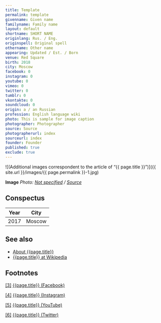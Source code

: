 ```yaml
---
title: Template
permalink: template
givenname: Given name
familyname: Family name
layout: default
shortname: SHORT NAME
originlang: Rus. / Eng.
originspell: Original spell
othername: Other name
appearing: Updated / Est. / Born
venue: Red Square
birth: 2018
city: Moscow
facebook: 0
instagram: 0
youtube: 0
vimeo: 0
twitter: 0
tumblr: 0
vkontakte: 0
soundcloud: 0
origin: a / an Russian
profession: English language wiki
photo: This is sample for image caption
photographer: Photographer
source: Source
photographerurl: index
sourceurl: index
founder: Founder
published: true
exclude: true
---
```



![(Additional images correspondent to the article of “{{ page.title }}”)]({{ site.url }}/images/{{ page.permalink }}-1.jpg)

**Image**
*Photo: [Not specified](index) / [Source](index)*

## Сonspectus

|Year|City|
|-|-|
|2017|Moscow|

## See also

+ [About {{page.title}}](index)
+ [{{page.title}} at Wikipedia](index)

## Footnotes

[[3]](#a3) <span id="f3"></span> [{{page.title}} (Facebook)](index)

[[4]](#a4) <span id="f4"></span> [{{page.title}} (Instagram)](index)

[[5]](#a5) <span id="f5"></span> [{{page.title}} (YouTube)](index)

[[6]](#a6) <span id="f6"></span> [{{page.title}} (Twitter)](index)
